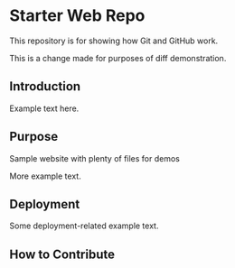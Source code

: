 # Starter Web Repo

This repository is for showing how Git and GitHub work.

This is a change made for purposes of diff demonstration.

## Introduction

Example text here.

## Purpose

Sample website with plenty of files for demos

More example text.

## Deployment

Some deployment-related example text.

## How to Contribute

